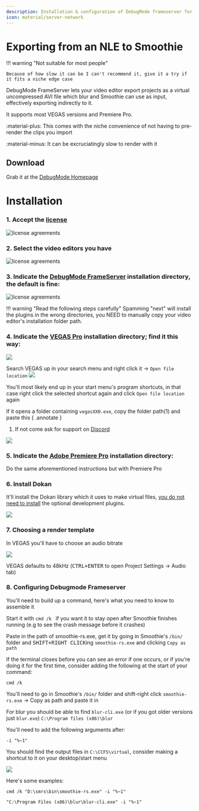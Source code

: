 ```yaml
---
description: Installation & configuration of DebugMode frameserver for use with blur/Smoothie
icon: material/server-network
---
```


# Exporting from an NLE to Smoothie


!!! warning "Not suitable for most people"

    Because of how slow it can be I can't recommend it, give it a try if it fits a niche edge case

DebugMode FrameServer lets your video editor export projects as a virtual uncompressed AVI file which blur and Smoothie can use as input, effectively exporting indirectly to it.

It supports most VEGAS versions and Premiere Pro.

:material-plus: This comes with the niche convenience of not having to pre-render the clips you import

:material-minus: It can be excruciatingly slow to render with it

## Download

Grab it at the [DebugMode Homepage](https://www.debugmode.com/frameserver.html)

# Installation

### 1. Accept the [license](https://www.gnu.org/licenses/gpl-3.0.html)
![license agreements](../../assets/images/video/smoothie/debugmode_license.png)

### 2. Select the video editors you have

![license agreements](../../assets/images/video/smoothie/debugmode_plugins.png)

### 3. Indicate the <u>DebugMode FrameServer</u> installation directory, the default is fine:

![license agreements](../../assets/images/video/smoothie/debugmode_installdir.png)

!!! warning "Read the following steps carefully"
    Spamming "next" will install the plugins in the wrong directories, you NEED to manually copy your video editor's installation folder path.

### 4. Indicate the <u>VEGAS Pro</u> installation directory; find it this way:

![](../../assets/images/video/smoothie/debugmode_vegasinstalldirprompt.png)


Search VEGAS up in your search menu and right click it -> `Open file location`
![](../../assets/images/video/smoothie/debugmode_filelocation.png)

You'll most likely end up in your start menu's program shortcuts, in that case right click the selected shortcut again and click `Open file location` again

If it opens a folder containing `vegasXX0.exe`, copy the folder path(1) and paste this
{ .annotate }

1. If not come ask for support on [Discord](https://discord.gg/CTT)

![](../../assets/images/video/smoothie/debugmode_vegasdir.png)

### 5. Indicate the <u>Adobe Premiere Pro</u> installation directory:

Do the same aforementioned instructions but with Premiere Pro

### 6. Install Dokan

It'll install the Dokan library which it uses to make virtual files,  <u>you do not need to install</u> the optional development plugins.

![](../../assets/images/video/smoothie/debugmode_dokandep.png)

### 7. Choosing a render template

In VEGAS you'll have to choose an audio bitrate

![](../../assets/images/video/smoothie/debugmode_template.png)

VEGAS defaults to 48kHz (<kbd>CTRL+ENTER</kbd> to open Project Settings  -> Audio tab)

### 8. Configuring Debugmode Frameserver

You'll need to build up a command, here's what you need to know to assemble it

Start it with `cmd /k ` if you want it to stay open after Smoothie finishes running (e.g to see the crash message before it crashes)

Paste in the path of smoothie-rs.exe, get it by going in Smoothie's `/bin/` folder and <kbd>SHIFT+RIGHT CLICK</kbd>ing `smoothie-rs.exe` and clicking `Copy as path`

If the terminal closes before you can see an error if one occurs, or if you're doing it for the first time, consider adding the following at the start of your command:
```
cmd /k
```

You'll need to go in Smoothie's `/bin/` folder and shift-right click `smoothie-rs.exe` -> Copy as path and paste it in

For blur you should be able to find `blur-cli.exe` (or if you got older versions just `blur.exe`) `C:\Program files (x86)\blur`


You'll need to add the following arguments after:

```
-i "%~1"
```

You should find the output files in `C:\CCFS\virtual`, consider making a shortcut to it on your desktop/start menu


![](../../assets/images/video/smoothie/debugmode_gui.png)


Here's some examples:

```
cmd /k "D:\smrs\bin\smoothie-rs.exe" -i "%~1"
```
```
"C:\Program Files (x86)\blur\blur-cli.exe" -i "%~1"
```
